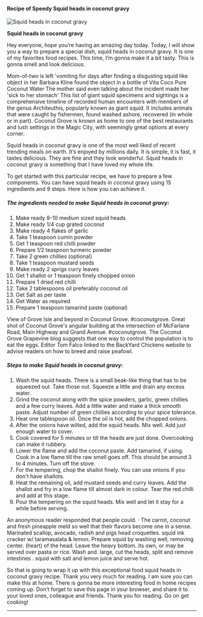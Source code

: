             

#### Recipe of Speedy Squid heads in coconut gravy

![Squid heads in coconut gravy](https://img-global.cpcdn.com/recipes/053898be07d2a64c/751x532cq70/squid-heads-in-coconut-gravy-recipe-main-photo.jpg)

**Squid heads in coconut gravy**

Hey everyone, hope you’re having an amazing day today. Today, I will show you a way to prepare a special dish, squid heads in coconut gravy. It is one of my favorites food recipes. This time, I’m gonna make it a bit tasty. This is gonna smell and look delicious.

Mom-of-two is left 'vomiting for days after finding a disgusting squid like object in her Barbara Kline found the object in a bottle of Vita Coco Pure Coconut Water The mother said even talking about the incident made her 'sick to her stomach' This list of giant squid specimens and sightings is a comprehensive timeline of recorded human encounters with members of the genus Architeuthis, popularly known as giant squid. It includes animals that were caught by fishermen, found washed ashore, recovered (in whole or in part). Coconut Grove is known as home to one of the best restaurants and lush settings in the Magic City, with seemingly great options at every corner.

Squid heads in coconut gravy is one of the most well liked of recent trending meals on earth. It’s enjoyed by millions daily. It is simple, it is fast, it tastes delicious. They are fine and they look wonderful. Squid heads in coconut gravy is something that I have loved my whole life.

To get started with this particular recipe, we have to prepare a few components. You can have squid heads in coconut gravy using 15 ingredients and 9 steps. Here is how you can achieve it.

##### The ingredients needed to make Squid heads in coconut gravy:

1.  Make ready 8-10 medium sized squid heads
2.  Make ready 1/4 cup grated coconut
3.  Make ready 4 flakes of garlic
4.  Take 1 teaspoon cumin powder
5.  Get 1 teaspoon red chilli powder
6.  Prepare 1/2 teaspoon turmeric powder
7.  Take 2 green chillies (optional)
8.  Take 1 teaspoon mustard seeds
9.  Make ready 2 sprigs curry leaves
10.  Get 1 shallot or 1 teaspoon finely chopped onion
11.  Prepare 1 dried red chilli
12.  Take 2 tablespoons oil preferably coconut oil
13.  Get Salt as per taste
14.  Get Water as required
15.  Prepare 1 teaspoon tamarind paste (optional)

View of Grove Isle and beyond in Coconut Grove. #coconutgrove. Great shot of Coconut Grove's angular building at the intersection of McFarlane Road, Main Highway and Grand Avenue. #coconutgrove. The Coconut Grove Grapevine blog suggests that one way to control the population is to eat the eggs. Editor Tom Falco linked to the BackYard Chickens website to advise readers on how to breed and raise peafowl.

##### Steps to make Squid heads in coconut gravy:

1.  Wash the squid heads. There is a small beak-like thing that has to be squeezed out. Take those out. Squeeze a little and drain any excess water.
2.  Grind the coconut along with the spice powders, garlic, green chillies and a few curry leaves. Add a little water and make a thick smooth paste. Adjust number of green chillies according to your spice tolerance.
3.  Heat one tablespoon oil. Once the oil is hot, add the chopped onions.
4.  After the onions have wilted, add the squid heads. Mix well. Add just enough water to cover.
5.  Cook covered for 5 minutes or till the heads are just done. Overcooking can make it rubbery.
6.  Lower the flame and add the coconut paste. Add tamarind, if using. Cook in a low flame till the raw smell goes off. This should be around 3 to 4 minutes. Turn off the stove.
7.  For the tempering, chop the shallot finely. You can use onions if you don't have shallots.
8.  Heat the remaining oil, add mustard seeds and curry leaves. Add the shallot and fry in a low flame till almost dark in colour. Tear the red chilli and add at this stage.
9.  Pour the tempering on the squid heads. Mix well and let it stay for a while before serving.

An anonymous reader responded that people could. · The carrot, coconut and fresh pineapple meld so well that their flavors become one in a sense. Marinated scallop, avocado, radish and pigs head croquettes. squid ink cracker w/ taramasalata & lemon. Prepare squid by washing well, removing center. (heart) of the head. Leave the heavy bottom. its own, or may be served over pasta or rice. Wash and. large, cut the heads, split and remove intestines . squid with salt and lemon juice and serve hot.

So that is going to wrap it up with this exceptional food squid heads in coconut gravy recipe. Thank you very much for reading. I am sure you can make this at home. There is gonna be more interesting food in home recipes coming up. Don’t forget to save this page in your browser, and share it to your loved ones, colleague and friends. Thank you for reading. Go on get cooking!

* * *
